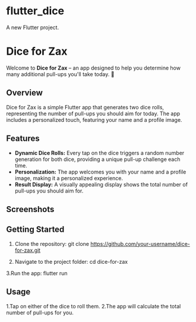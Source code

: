 # flutter_dice

A new Flutter project.

# Dice for Zax

Welcome to **Dice for Zax** – an app designed to help you determine how many additional pull-ups you'll take today. 🎲

## Overview

Dice for Zax is a simple Flutter app that generates two dice rolls, representing the number of pull-ups you should aim for today. The app includes a personalized touch, featuring your name and a profile image.

## Features

- **Dynamic Dice Rolls:** Every tap on the dice triggers a random number generation for both dice, providing a unique pull-up challenge each time.
- **Personalization:** The app welcomes you with your name and a profile image, making it a personalized experience.
- **Result Display:** A visually appealing display shows the total number of pull-ups you should aim for.

## Screenshots

## Getting Started

1. Clone the repository:
    git clone https://github.com/your-username/dice-for-zax.git
   
2. Navigate to the project folder:
    cd dice-for-zax
   
3.Run the app:
    flutter run

## Usage

1.Tap on either of the dice to roll them.
2.The app will calculate the total number of pull-ups for you.






